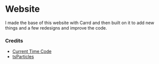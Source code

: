 # Website

I made the base of this website with Carrd and then built on it to add new things and a few redesigns and improve the code.

### Credits

- [Current Time Code](https://claym1xprofile.neocities.org)
- [tsParticles](https://github.com/tsparticles/tsparticles)
